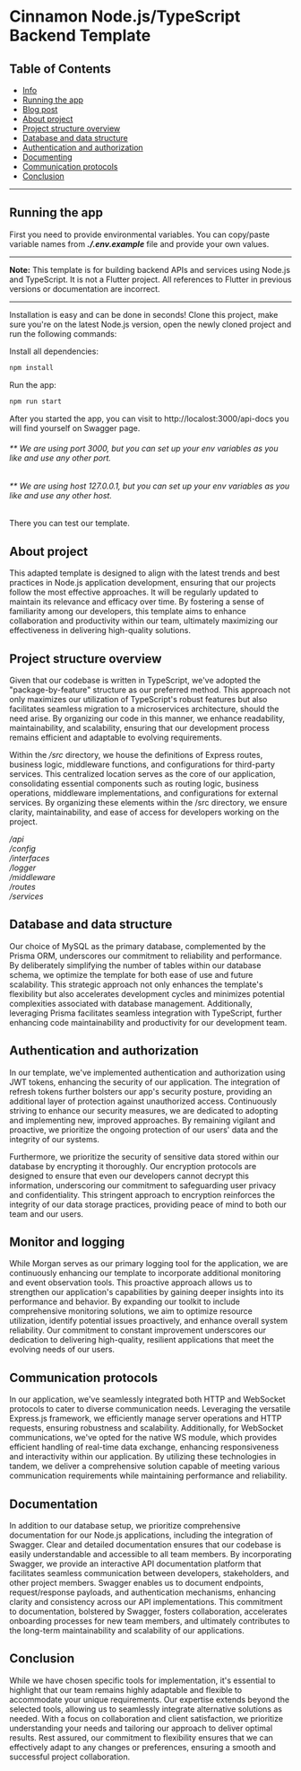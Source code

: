 # Cinnamon Node.js/TypeScript Backend Template

## **Table of Contents**

*  [Info](#info)
*  [Running the app](#running)
*  [Blog post](#blog)
*  [About project](#about)
*  [Project structure overview](#structure)
*  [Database and data structure](#database)
*  [Authentication and authorization](#auth)
*  [Documenting](#docs)
*  [Communication protocols](#protocol)
*  [Conclusion](#conclusion)
----

## **Running the app** <a name="running"></a>

First you need to provide environmental variables. You can copy/paste variable names from **<em>./.env.example</em>** file and provide your own values.

---

**Note:** This template is for building backend APIs and services using Node.js and TypeScript. It is not a Flutter project. All references to Flutter in previous versions or documentation are incorrect.

---

Installation is easy and can be done in seconds! Clone this project, make sure you're on the latest Node.js version, open the newly cloned project and run the following commands:

Install all dependencies:

```bash
npm install
```

Run the app:

```bash
npm run start
```
After you started the app, you can visit to http://localost:3000/api-docs you will find yourself on Swagger page.

###### ** We are using port 3000, but you can set up your env variables as you like and use any other port.
###### ** We are using host 127.0.0.1, but you can set up your env variables as you like and use any other host.

There you can test our template.

## **About project** <a name="about"></a>

This adapted template is designed to align with the latest trends and best practices in Node.js application development, ensuring that our projects follow the most effective approaches. It will be regularly updated to maintain its relevance and efficacy over time. By fostering a sense of familiarity among our developers, this template aims to enhance collaboration and productivity within our team, ultimately maximizing our effectiveness in delivering high-quality solutions.

## **Project structure overview** <a name="structure"></a>

Given that our codebase is written in TypeScript, we've adopted the "package-by-feature" structure as our preferred method. This approach not only maximizes our utilization of TypeScript's robust features but also facilitates seamless migration to a microservices architecture, should the need arise. By organizing our code in this manner, we enhance readability, maintainability, and scalability, ensuring that our development process remains efficient and adaptable to evolving requirements.

Within the */src* directory, we house the definitions of Express routes, business logic, middleware functions, and configurations for third-party services. This centralized location serves as the core of our application, consolidating essential components such as routing logic, business operations, middleware implementations, and configurations for external services. By organizing these elements within the /src directory, we ensure clarity, maintainability, and ease of access for developers working on the project.

*/api*<br>
*/config*<br>
*/interfaces*<br>
*/logger*<br>
*/middleware*<br>
*/routes*<br>
*/services*<br>

## **Database and data structure** <a name="database"></a>

Our choice of MySQL as the primary database, complemented by the Prisma ORM, underscores our commitment to reliability and performance. By deliberately simplifying the number of tables within our database schema, we optimize the template for both ease of use and future scalability. This strategic approach not only enhances the template's flexibility but also accelerates development cycles and minimizes potential complexities associated with database management. Additionally, leveraging Prisma facilitates seamless integration with TypeScript, further enhancing code maintainability and productivity for our development team.

## **Authentication and authorization** <a name="auth"></a>

In our template, we've implemented authentication and authorization using JWT tokens, enhancing the security of our application. The integration of refresh tokens further bolsters our app's security posture, providing an additional layer of protection against unauthorized access. Continuously striving to enhance our security measures, we are dedicated to adopting and implementing new, improved approaches. By remaining vigilant and proactive, we prioritize the ongoing protection of our users' data and the integrity of our systems.

Furthermore, we prioritize the security of sensitive data stored within our database by encrypting it thoroughly. Our encryption protocols are designed to ensure that even our developers cannot decrypt this information, underscoring our commitment to safeguarding user privacy and confidentiality. This stringent approach to encryption reinforces the integrity of our data storage practices, providing peace of mind to both our team and our users.

## **Monitor and logging** <a name="monitor"></a>

While Morgan serves as our primary logging tool for the application, we are continuously enhancing our template to incorporate additional monitoring and event observation tools. This proactive approach allows us to strengthen our application's capabilities by gaining deeper insights into its performance and behavior. By expanding our toolkit to include comprehensive monitoring solutions, we aim to optimize resource utilization, identify potential issues proactively, and enhance overall system reliability. Our commitment to constant improvement underscores our dedication to delivering high-quality, resilient applications that meet the evolving needs of our users.

## **Communication protocols** <a name="protocol"></a>

In our application, we've seamlessly integrated both HTTP and WebSocket protocols to cater to diverse communication needs. Leveraging the versatile Express.js framework, we efficiently manage server operations and HTTP requests, ensuring robustness and scalability. Additionally, for WebSocket communications, we've opted for the native WS module, which provides efficient handling of real-time data exchange, enhancing responsiveness and interactivity within our application. By utilizing these technologies in tandem, we deliver a comprehensive solution capable of meeting various communication requirements while maintaining performance and reliability.

## **Documentation** <a name="docs"></a>

In addition to our database setup, we prioritize comprehensive documentation for our Node.js applications, including the integration of Swagger. Clear and detailed documentation ensures that our codebase is easily understandable and accessible to all team members. By incorporating Swagger, we provide an interactive API documentation platform that facilitates seamless communication between developers, stakeholders, and other project members. Swagger enables us to document endpoints, request/response payloads, and authentication mechanisms, enhancing clarity and consistency across our API implementations. This commitment to documentation, bolstered by Swagger, fosters collaboration, accelerates onboarding processes for new team members, and ultimately contributes to the long-term maintainability and scalability of our applications.

## **Conclusion** <a name="conclusion"></a>

While we have chosen specific tools for implementation, it's essential to highlight that our team remains highly adaptable and flexible to accommodate your unique requirements. Our expertise extends beyond the selected tools, allowing us to seamlessly integrate alternative solutions as needed. With a focus on collaboration and client satisfaction, we prioritize understanding your needs and tailoring our approach to deliver optimal results. Rest assured, our commitment to flexibility ensures that we can effectively adapt to any changes or preferences, ensuring a smooth and successful project collaboration.